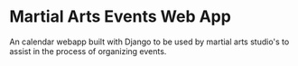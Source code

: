 # Martial Arts Events Web App

An calendar webapp built with Django to be used by martial arts studio's to assist in the process of organizing events.